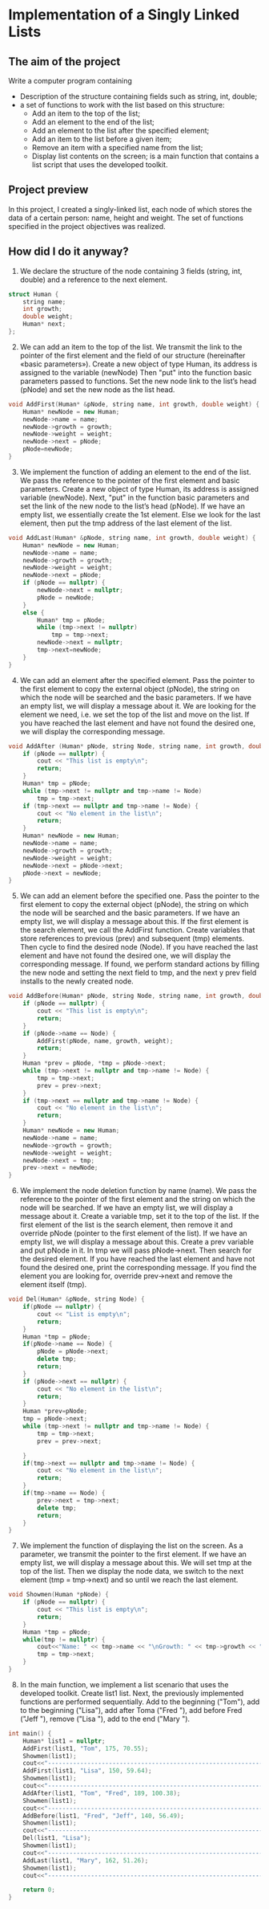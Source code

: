 # Implementation of a Singly Linked Lists

## The aim of the project

Write a computer program containing
 - Description of the structure containing fields such as string, int, double;
 - a set of functions to work with the list based on this structure:
     - Add an item to the top of the list;
     - Add an element to the end of the list;
     - Add an element to the list after the specified element;
     - Add an item to the list before a given item;
     - Remove an item with a specified name from the list;
     - Display list contents on the screen;
 is a main function that contains a list script that uses the developed toolkit.
 
## Project preview

In this project, I created a singly-linked list, each node of which stores the data of a certain person: name, height and weight. The set of functions specified in the project objectives was realized.

## How did I do it anyway?

1) We declare the structure of the node containing 3 fields (string, int, double) and a reference to the next element.

```cpp
struct Human {
    string name;
    int growth;
    double weight;
    Human* next;
};
```

2) We can add an item to the top of the list. We transmit the link to the pointer of the first element and the field of our structure (hereinafter «basic parameters»). Create a new object of type Human, its address is assigned to the variable (newNode) Then "put" into the function basic parameters passed to functions. Set the new node link to the list’s head (pNode) and set the new node as the list head.

```cpp
void AddFirst(Human* &pNode, string name, int growth, double weight) {
    Human* newNode = new Human;
    newNode->name = name;
    newNode->growth = growth;
    newNode->weight = weight;
    newNode->next = pNode;
    pNode=newNode;
}
```

3) We implement the function of adding an element to the end of the list. We pass the reference to the pointer of the first element and basic parameters. Create a new object of type Human, its address is assigned variable (newNode). Next, "put" in the function basic parameters and set the link of the new node to the list’s head (pNode). If we have an empty list, we essentially create the 1st element. Else we look for the last element, then put the tmp address of the last element of the list.

```cpp
void AddLast(Human* &pNode, string name, int growth, double weight) {
    Human* newNode = new Human;
    newNode->name = name;
    newNode->growth = growth;
    newNode->weight = weight;
    newNode->next = pNode;
    if (pNode == nullptr) {
        newNode->next = nullptr;
        pNode = newNode;
    }
    else {
        Human* tmp = pNode;
        while (tmp->next != nullptr)
            tmp = tmp->next;
        newNode->next = nullptr;
        tmp->next=newNode;
    }
}
```

4) We can add an element after the specified element. Pass the pointer to the first element to copy the external object (pNode), the string on which the node will be searched and the basic parameters. If we have an empty list, we will display a message about it. We are looking for the element we need, i.e. we set the top of the list and move on the list. If you have reached the last element and have not found the desired one, we will display the corresponding message.

```cpp
void AddAfter (Human* pNode, string Node, string name, int growth, double weight) {
    if (pNode == nullptr) {
        cout << "This list is empty\n";
        return;
    }
    Human* tmp = pNode;
    while (tmp->next != nullptr and tmp->name != Node)
        tmp = tmp->next;
    if (tmp->next == nullptr and tmp->name != Node) {
        cout << "No element in the list\n";
        return;
    }
    Human* newNode = new Human;
    newNode->name = name;
    newNode->growth = growth;
    newNode->weight = weight;
    newNode->next = pNode->next;
    pNode->next = newNode;
}
```

5) We can add an element before the specified one. Pass the pointer to the first element to copy the external object (pNode), the string on which the node will be searched and the basic parameters. If we have an empty list, we will display a message about this. If the first element is the search element, we call the AddFirst function. Create variables that store references to previous (prev) and subsequent (tmp) elements. Then cycle to find the desired node (Node). If you have reached the last element and have not found the desired one, we will display the corresponding message. If found, we perform standard actions by filling the new node and setting the next field to tmp, and the next y prev field installs to the newly created node.

```cpp
void AddBefore(Human* pNode, string Node, string name, int growth, double weight) {
    if (pNode == nullptr) {
        cout << "This list is empty\n";
        return;
    }
    if (pNode->name == Node) {
        AddFirst(pNode, name, growth, weight);
        return;
    }
    Human *prev = pNode, *tmp = pNode->next;
    while (tmp->next != nullptr and tmp->name != Node) {
        tmp = tmp->next;
        prev = prev->next;
    }
    if (tmp->next == nullptr and tmp->name != Node) {
        cout << "No element in the list\n";
        return;
    }
    Human* newNode = new Human;
    newNode->name = name;
    newNode->growth = growth;
    newNode->weight = weight;
    newNode->next = tmp;
    prev->next = newNode;
}
```

6) We implement the node deletion function by name (name). We pass the reference to the pointer of the first element and the string on which the node will be searched. If we have an empty list, we will display a message about it. Create a variable tmp, set it to the top of the list. If the first element of the list is the search element, then remove it and override pNode (pointer to the first element of the list). If we have an empty list, we will display a message about this. Create a prev variable and put pNode in it. In tmp we will pass pNode->next. Then search for the desired element. If you have reached the last element and have not found the desired one, print the corresponding message. If you find the element you are looking for, override prev->next and remove the element itself (tmp).

```cpp
void Del(Human* &pNode, string Node) {
    if(pNode == nullptr) {
        cout << "List is empty\n";
        return;
    }
    Human *tmp = pNode;
    if(pNode->name == Node) {
        pNode = pNode->next;
        delete tmp;
        return;
    }
    if (pNode->next == nullptr) {
        cout << "No element in the list\n";
        return;
    }
    Human *prev=pNode;
    tmp = pNode->next;
    while (tmp->next != nullptr and tmp->name != Node) {
        tmp = tmp->next;
        prev = prev->next;

    }
    if(tmp->next == nullptr and tmp->name != Node) {
        cout << "No element in the list\n";
        return;
    }
    if(tmp->name == Node) {
        prev->next = tmp->next;
        delete tmp;
        return;
    }
}
```

7) We implement the function of displaying the list on the screen. As a parameter, we transmit the pointer to the first element. If we have an empty list, we will display a message about this. We will set tmp at the top of the list. Then we display the node data, we switch to the next element (tmp = tmp->next) and so until we reach the last element.

```cpp
void Showmen(Human *pNode) {
    if (pNode == nullptr) {
        cout << "This list is empty\n";
        return;
    }
    Human *tmp = pNode;
    while(tmp != nullptr) {
        cout<<"Name: " << tmp->name << "\nGrowth: " << tmp->growth << "\nWeight: " << tmp->weight << endl << endl;
        tmp = tmp->next;
    }
}
```

8) In the main function, we implement a list scenario that uses the developed toolkit. Create list1 list. Next, the previously implemented functions are performed sequentially. Add to the beginning ("Tom"), add to the beginning ("Lisa"), add after Toma ("Fred "), add before Fred ("Jeff "), remove ("Lisa "), add to the end ("Mary ").

```cpp
int main() {
    Human* list1 = nullptr;
    AddFirst(list1, "Tom", 175, 70.55);
    Showmen(list1);
    cout<<"-----------------------------------------------------------------------"<<endl << endl;
    AddFirst(list1, "Lisa", 150, 59.64);
    Showmen(list1);
    cout<<"-----------------------------------------------------------------------"<<endl << endl;
    AddAfter(list1, "Tom", "Fred", 189, 100.38);
    Showmen(list1);
    cout<<"-----------------------------------------------------------------------"<<endl << endl;
    AddBefore(list1, "Fred", "Jeff", 140, 56.49);
    Showmen(list1);
    cout<<"-----------------------------------------------------------------------"<<endl << endl;
    Del(list1, "Lisa");
    Showmen(list1);
    cout<<"-----------------------------------------------------------------------"<<endl << endl;
    AddLast(list1, "Mary", 162, 51.26);
    Showmen(list1);
    cout<<"-----------------------------------------------------------------------"<<endl << endl;

    return 0;
}
```
